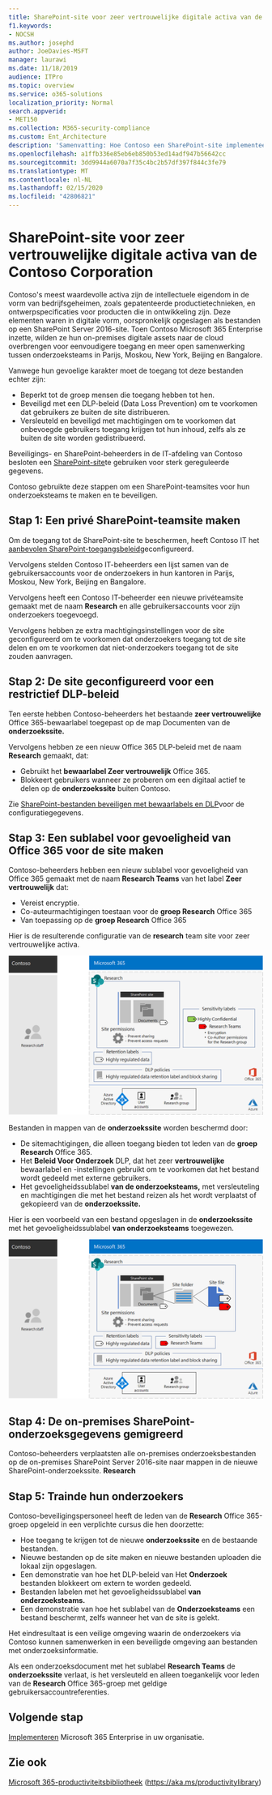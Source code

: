 ```yaml
---
title: SharePoint-site voor zeer vertrouwelijke digitale activa van de Contoso Corporation
f1.keywords:
- NOCSH
ms.author: josephd
author: JoeDavies-MSFT
manager: laurawi
ms.date: 11/18/2019
audience: ITPro
ms.topic: overview
ms.service: o365-solutions
localization_priority: Normal
search.appverid:
- MET150
ms.collection: M365-security-compliance
ms.custom: Ent_Architecture
description: 'Samenvatting: Hoe Contoso een SharePoint-site implementeerde voor sterk gereguleerde gegevens voor eenvoudigere samenwerking tussen zijn onderzoeksteams.'
ms.openlocfilehash: a1ffb336e85eb6eb850b53ed14adf947b56642cc
ms.sourcegitcommit: 3dd9944a6070a7f35c4bc2b57df397f844c3fe79
ms.translationtype: MT
ms.contentlocale: nl-NL
ms.lasthandoff: 02/15/2020
ms.locfileid: "42806821"
---
```

# <a name="sharepoint-site-for-highly-confidential-digital-assets-of-the-contoso-corporation"></a>SharePoint-site voor zeer vertrouwelijke digitale activa van de Contoso Corporation

Contoso's meest waardevolle activa zijn de intellectuele eigendom in de vorm van bedrijfsgeheimen, zoals gepatenteerde productietechnieken, en ontwerpspecificaties voor producten die in ontwikkeling zijn. Deze elementen waren in digitale vorm, oorspronkelijk opgeslagen als bestanden op een SharePoint Server 2016-site. Toen Contoso Microsoft 365 Enterprise inzette, wilden ze hun on-premises digitale assets naar de cloud overbrengen voor eenvoudigere toegang en meer open samenwerking tussen onderzoeksteams in Parijs, Moskou, New York, Beijing en Bangalore. 
  
Vanwege hun gevoelige karakter moet de toegang tot deze bestanden echter zijn:

- Beperkt tot de groep mensen die toegang hebben tot hen. 
- Beveiligd met een DLP-beleid (Data Loss Prevention) om te voorkomen dat gebruikers ze buiten de site distribueren.
- Versleuteld en beveiligd met machtigingen om te voorkomen dat onbevoegde gebruikers toegang krijgen tot hun inhoud, zelfs als ze buiten de site worden gedistribueerd.

Beveiligings- en SharePoint-beheerders in de IT-afdeling van Contoso besloten een [SharePoint-site](teams-sharepoint-online-sites-highly-regulated-data.md)te gebruiken voor sterk gereguleerde gegevens.
  
Contoso gebruikte deze stappen om een SharePoint-teamsites voor hun onderzoeksteams te maken en te beveiligen.

## <a name="step-1-created-a-private-sharepoint-team-site"></a>Stap 1: Een privé SharePoint-teamsite maken

Om de toegang tot de SharePoint-site te beschermen, heeft Contoso IT het [aanbevolen SharePoint-toegangsbeleid](sharepoint-file-access-policies.md)geconfigureerd.

Vervolgens stelden Contoso IT-beheerders een lijst samen van de gebruikersaccounts voor de onderzoekers in hun kantoren in Parijs, Moskou, New York, Beijing en Bangalore. 

Vervolgens heeft een Contoso IT-beheerder een nieuwe privéteamsite gemaakt met de naam **Research** en alle gebruikersaccounts voor zijn onderzoekers toegevoegd.

Vervolgens hebben ze extra machtigingsinstellingen voor de site geconfigureerd om te voorkomen dat onderzoekers toegang tot de site delen en om te voorkomen dat niet-onderzoekers toegang tot de site zouden aanvragen.

## <a name="step-2-configured-the-site-for-a-restrictive-dlp-policy"></a>Stap 2: De site geconfigureerd voor een restrictief DLP-beleid

Ten eerste hebben Contoso-beheerders het bestaande **zeer vertrouwelijke** Office 365-bewaarlabel toegepast op de map Documenten van de **onderzoekssite.**

Vervolgens hebben ze een nieuw Office 365 DLP-beleid met de naam **Research** gemaakt, dat:

- Gebruikt het **bewaarlabel Zeer vertrouwelijk** Office 365. 
- Blokkeert gebruikers wanneer ze proberen om een digitaal actief te delen op de **onderzoekssite** buiten Contoso.

Zie [SharePoint-bestanden beveiligen met bewaarlabels en DLP](https://docs.microsoft.com/office365/enterprise/protect-sharepoint-online-files-with-office-365-labels-and-dlp)voor de configuratiegegevens.

## <a name="step-3-created-an-office-365-sensitivity-sublabel-for-the-site"></a>Stap 3: Een sublabel voor gevoeligheid van Office 365 voor de site maken

Contoso-beheerders hebben een nieuw sublabel voor gevoeligheid van Office 365 gemaakt met de naam **Research Teams** van het label **Zeer vertrouwelijk** dat:

- Vereist encryptie.
- Co-auteurmachtigingen toestaan voor de **groep Research** Office 365
- Van toepassing op de **groep Research** Office 365

Hier is de resulterende configuratie van de **research** team site voor zeer vertrouwelijke activa.

![De resulterende configuratie van de onderzoeksteamsite voor zeer vertrouwelijke activa](../media/contoso-sharepoint-online-site-for-highly-confidential-assets/final-config.png)

Bestanden in mappen van de **onderzoekssite** worden beschermd door:

- De sitemachtigingen, die alleen toegang bieden tot leden van de **groep Research** Office 365.
- Het **Beleid Voor Onderzoek** DLP, dat het zeer **vertrouwelijke** bewaarlabel en -instellingen gebruikt om te voorkomen dat het bestand wordt gedeeld met externe gebruikers.
- Het gevoeligheidssublabel **van de onderzoeksteams,** met versleuteling en machtigingen die met het bestand reizen als het wordt verplaatst of gekopieerd van de **onderzoekssite.**

Hier is een voorbeeld van een bestand opgeslagen in de **onderzoekssite** met het gevoeligheidssublabel **van onderzoeksteams** toegewezen.

![De resulterende configuratie van de onderzoeksteamsite voor zeer vertrouwelijke activa](../media/contoso-sharepoint-online-site-for-highly-confidential-assets/final-config-example-file.png)


## <a name="step-4-migrated-the-on-premises-sharepoint-research-data"></a>Stap 4: De on-premises SharePoint-onderzoeksgegevens gemigreerd

Contoso-beheerders verplaatsten alle on-premises onderzoeksbestanden op de on-premises SharePoint Server 2016-site naar mappen in de nieuwe SharePoint-onderzoekssite. **Research**

## <a name="step-5-trained-their-researchers"></a>Stap 5: Trainde hun onderzoekers

Contoso-beveiligingspersoneel heeft de leden van de **Research** Office 365-groep opgeleid in een verplichte cursus die hen doorzette:

- Hoe toegang te krijgen tot de nieuwe **onderzoekssite** en de bestaande bestanden.
- Nieuwe bestanden op de site maken en nieuwe bestanden uploaden die lokaal zijn opgeslagen.
- Een demonstratie van hoe het DLP-beleid van Het **Onderzoek** bestanden blokkeert om extern te worden gedeeld.
- Bestanden labelen met het gevoeligheidssublabel **van onderzoeksteams.**
- Een demonstratie van hoe het sublabel van de **Onderzoeksteams** een bestand beschermt, zelfs wanneer het van de site is gelekt.

Het eindresultaat is een veilige omgeving waarin de onderzoekers via Contoso kunnen samenwerken in een beveiligde omgeving aan bestanden met onderzoeksinformatie. 

Als een onderzoeksdocument met het sublabel **Research Teams** de **onderzoekssite** verlaat, is het versleuteld en alleen toegankelijk voor leden van de **Research** Office 365-groep met geldige gebruikersaccountreferenties.

## <a name="next-step"></a>Volgende stap

[Implementeren](deploy-microsoft-365-enterprise.md) Microsoft 365 Enterprise in uw organisatie.

## <a name="see-also"></a>Zie ook

[Microsoft 365-productiviteitsbibliotheek](https://aka.ms/productivitylibrary) (https://aka.ms/productivitylibrary)
